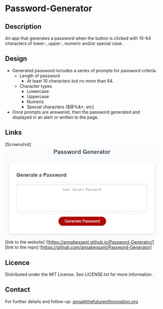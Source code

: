 # Password-Generator

## Description
An app that generates a password when the button is clicked with 10-64 characters of lower-, upper-, numeric and/or special case.

## Design
* Generated password includes a series of prompts for password criteria
    * Length of password
      * At least 10 characters but no more than 64.
    * Character types
      * Lowercase
      * Uppercase
      * Numeric
      * Special characters ($@%&*, etc)
* Once prompts are answered, then the password generated and displayed in an alert or written to the page.

## Links
[Screenshot] ![Password Generator image](starter/05-javascript-challenge-demo.png)
[link to the website] ![https://annabessant.github.io/Password-Generator/]
[link to the repo] ![https://github.com/annabessant/Password-Generator]

## Licence
Distributed under the MIT License. See LICENSE.txt for more information.

## Contact
For further details and follow-up: anna@thefutureofinnovation.org

